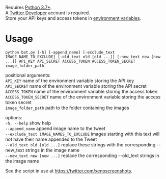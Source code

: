 Requires [Python 3.7+](https://www.python.org/downloads/).  
A [Twitter Developer](https://developer.twitter.com) account is required.  
Store your API keys and access tokens in [environment variables](https://en.wikipedia.org/wiki/Environment_variable?&useskin=vector).  

# Usage
`python bot.py [-h] [-append_name] [-exclude_text IMAGE_NAME_TO_EXCLUDE] [-old_text old [old ...]] [-new_text new [new ...]] API_KEY API_SECRET ACCESS_TOKEN ACCESS_TOKEN_SECRET image_folder_path`

positional arguments:  
  `API_KEY`               name of the environment variable storing the API key  
  `API_SECRET`            name of the environment variable storing the API secret  
  `ACCESS_TOKEN`          name of the environment variable storing the access token  
  `ACCESS_TOKEN_SECRET`   name of the environment variable storing the access token secret  
  `image_folder_path`     path to the folder containing the images  

options:  
  `-h, --help`                                show help  
  `--append_name`                             append image name to the tweet  
  `--exclude_text IMAGE_NAMES_TO_EXCLUDE`     images starting with this text will not have their name appended to the Tweet  
  `--old_text old [old ...]`                  replace these strings with the corresponding --new_text strings in the image name  
  `--new_text new [new ...]`                  replace the corresponding --old_text strings in the image name  

See the script in use at https://twitter.com/xenoscreenshots.
